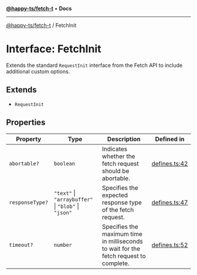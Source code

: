 [**@happy-ts/fetch-t**](../README.md) • **Docs**

***

[@happy-ts/fetch-t](../README.md) / FetchInit

# Interface: FetchInit

Extends the standard `RequestInit` interface from the Fetch API to include additional custom options.

## Extends

- `RequestInit`

## Properties

| Property | Type | Description | Defined in |
| ------ | ------ | ------ | ------ |
| `abortable?` | `boolean` | Indicates whether the fetch request should be abortable. | [defines.ts:42](https://github.com/JiangJie/fetch-t/blob/d90c4d8dc6d5e11996ad3e2f1da5b1c12e4b5058/src/fetch/defines.ts#L42) |
| `responseType?` | `"text"` \| `"arraybuffer"` \| `"blob"` \| `"json"` | Specifies the expected response type of the fetch request. | [defines.ts:47](https://github.com/JiangJie/fetch-t/blob/d90c4d8dc6d5e11996ad3e2f1da5b1c12e4b5058/src/fetch/defines.ts#L47) |
| `timeout?` | `number` | Specifies the maximum time in milliseconds to wait for the fetch request to complete. | [defines.ts:52](https://github.com/JiangJie/fetch-t/blob/d90c4d8dc6d5e11996ad3e2f1da5b1c12e4b5058/src/fetch/defines.ts#L52) |
